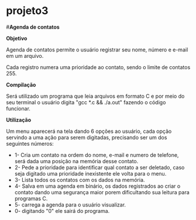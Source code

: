 # projeto3

#**Agenda de contatos**

**Objetivo**


Agenda de contatos permite o usuário registrar seu nome, número e e-mail em um arquivo.

Cada registro numera uma prioridade ao contato, sendo o limite de contatos 255.


**Compilação**


Será utilizado um programa que leia arquivos em formato C e por meio do seu terminal o usuário digita "gcc *.c && ./a.out" fazendo o código funcionar.

**Utilização**


Um menu aparecerá na tela dando 6 opções ao usuário, cada opção servindo a uma ação para serem digitadas, precisando ser um dos seguintes números:

- 1- Cria um contato na ordem do nome, e-mail e numero de telefone, será dada uma posição na memória desse contato. 
- 2- Pede a prioridade para identificar qual contato a ser deletado, caso seja digitado uma prioridade inexistente ele volta para o menu.
- 3- Lista todos os contatos com os dados na memória.
- 4- Salva em uma agenda em binário, os dados registrados ao criar o contato dando uma segurança maior porem dificultando sua leitura para programas C.
- 5- carrega a agenda para o usuário visualizar.
- 0- digitando "0" ele sairá do programa.
